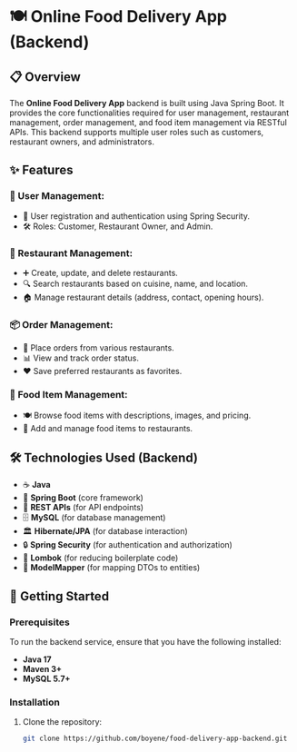 # 🍽️ Online Food Delivery App (Backend)

## 📋 Overview
The **Online Food Delivery App** backend is built using Java Spring Boot. It provides the core functionalities required for user management, restaurant management, order management, and food item management via RESTful APIs. This backend supports multiple user roles such as customers, restaurant owners, and administrators.

## ✨ Features

### 👤 User Management:
- 📝 User registration and authentication using Spring Security.
- 🛠️ Roles: Customer, Restaurant Owner, and Admin.

### 🍴 Restaurant Management:
- ➕ Create, update, and delete restaurants.
- 🔍 Search restaurants based on cuisine, name, and location.
- 🏠 Manage restaurant details (address, contact, opening hours).

### 📦 Order Management:
- 🛒 Place orders from various restaurants.
- 📊 View and track order status.
- ❤️ Save preferred restaurants as favorites.

### 🍔 Food Item Management:
- 🍽️ Browse food items with descriptions, images, and pricing.
- 🍲 Add and manage food items to restaurants.

## 🛠️ Technologies Used (Backend)

- ☕ **Java**
- 🎯 **Spring Boot** (core framework)
- 📡 **REST APIs** (for API endpoints)
- 🗄️ **MySQL** (for database management)
- 🏛️ **Hibernate/JPA** (for database interaction)
- 🔒 **Spring Security** (for authentication and authorization)
- 🚀 **Lombok** (for reducing boilerplate code)
- 🔄 **ModelMapper** (for mapping DTOs to entities)

## 🚀 Getting Started

### Prerequisites
To run the backend service, ensure that you have the following installed:
- **Java 17**
- **Maven 3+**
- **MySQL 5.7+**

### Installation

1. Clone the repository:
   ```bash
   git clone https://github.com/boyene/food-delivery-app-backend.git
